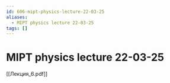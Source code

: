 ```yaml
---
id: 606-mipt-physics-lecture-22-03-25
aliases:
  - MIPT physics lecture 22-03-25
tags: []
---
```


# MIPT physics lecture 22-03-25

[[Лекция_6.pdf]]

